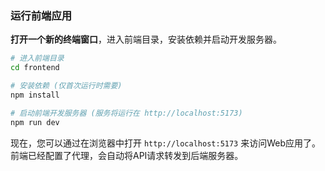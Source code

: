 ###  运行前端应用

**打开一个新的终端窗口**，进入前端目录，安装依赖并启动开发服务器。

```bash
# 进入前端目录
cd frontend

# 安装依赖 (仅首次运行时需要)
npm install

# 启动前端开发服务器 (服务将运行在 http://localhost:5173)
npm run dev
```

现在，您可以通过在浏览器中打开 `http://localhost:5173` 来访问Web应用了。前端已经配置了代理，会自动将API请求转发到后端服务器。
